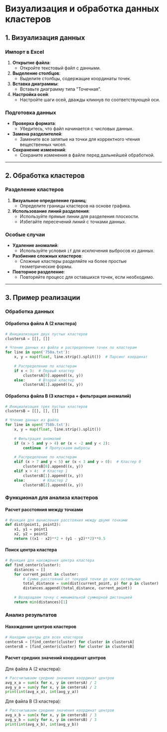 # Визуализация и обработка данных кластеров

## 1. Визуализация данных

### Импорт в Excel
1. **Открытие файла**:
   - Откройте текстовый файл с данными.
2. **Выделение столбцов**:
   - Выделите столбцы, содержащие координаты точек.
3. **Вставка диаграммы**:
   - Вставьте диаграмму типа "Точечная".
4. **Настройка осей**:
   - Настройте шаги осей, дважды кликнув по соответствующей оси.

### Подготовка данных
- **Проверка формата**:
  - Убедитесь, что файл начинается с числовых данных.
- **Замена разделителей**:
  - Замените все запятые на точки для корректного чтения вещественных чисел.
- **Сохранение изменений**:
  - Сохраните изменения в файле перед дальнейшей обработкой.

---

## 2. Обработка кластеров

### Разделение кластеров
1. **Визуальное определение границ**:
   - Определите границы кластеров на основе графика.
2. **Использование линий разделения**:
   - Используйте прямые линии для разделения плоскости.
   - Избегайте пересечений линий с точками данных.

### Особые случаи
- **Удаление аномалий**:
  - Используйте условия `if` для исключения выбросов из данных.
- **Разбиение сложных кластеров**:
  - Сложные кластеры разделяйте на более простые геометрические формы.
- **Повторное разделение**:
  - Повторяйте процесс для оставшихся точек, если необходимо.

---

## 3. Пример реализации

### Обработка данных

#### Обработка файла A (2 кластера)
```python
# Инициализация двух пустых кластеров
clustersA = [[], []]

# Чтение данных из файла и распределение точек по кластерам
for line in open('758a.txt'):
    x, y = map(float, line.strip().split())  # Парсинг координат
    
    # Распределение по кластерам
    if x < 3:  # Первый кластер
        clustersA[0].append((x, y))
    else:      # Второй кластер
        clustersA[1].append((x, y))
```

#### Обработка файла B (3 кластера + фильтрация аномалий)
```python
# Инициализация трех пустых кластеров
clustersB = [[], [], []]

# Чтение данных из файла
for line in open('758b.txt'):
    x, y = map(float, line.strip().split())
    
    # Фильтрация аномалий
    if (x > 5 and y > 4) or (x < -2 and y < 2):
        continue  # Пропускаем выбросы
    
    # Распределение по кластерам
    elif (x > 7 and y < 5) or (x < 3 and y > 0):  # Кластер 0
        clustersB[0].append((x, y))
    elif x > 4:  # Кластер 1
        clustersB[1].append((x, y))
    else:        # Кластер 2
        clustersB[2].append((x, y))
```

### Функционал для анализа кластеров

#### Расчет расстояния между точками
```python
# Функция для вычисления расстояния между двумя точками
def dist(point1, point2):
    x1, y1 = point1
    x2, y2 = point2
    return ((x1 - x2)**2 + (y1 - y2)**2)**0.5
```

#### Поиск центра кластера
```python
# Функция для нахождения центра кластера
def find_center(cluster):
    distances = []
    for current_point in cluster:
        # Сумма расстояний от текущей точки до всех остальных
        total_distance = sum(dist(current_point, p) for p in cluster)
        distances.append((total_distance, current_point))
    
    # Возвращаем точку с минимальной суммарной дистанцией
    return min(distances)[1]
```

### Анализ результатов

#### Нахождение центров кластеров
```python
# Находим центры для всех кластеров
centersA = [find_center(cluster) for cluster in clustersA]
centersB = [find_center(cluster) for cluster in clustersB]
```

#### Расчет средних значений координат центров

Для файла A (2 кластера):
```python
# Рассчитываем средние значения координат центров
avg_x_a = sum(x for x, y in centersA) / 2
avg_y_a = sum(y for x, y in centersA) / 2
print(int(avg_x_a), int(avg_y_a))
```

Для файла B (3 кластера):
```python
# Рассчитываем средние значения координат центров
avg_x_b = sum(x for x, y in centersB) / 3
avg_y_b = sum(y for x, y in centersB) / 3
print(int(avg_x_b), int(avg_y_b))
```
